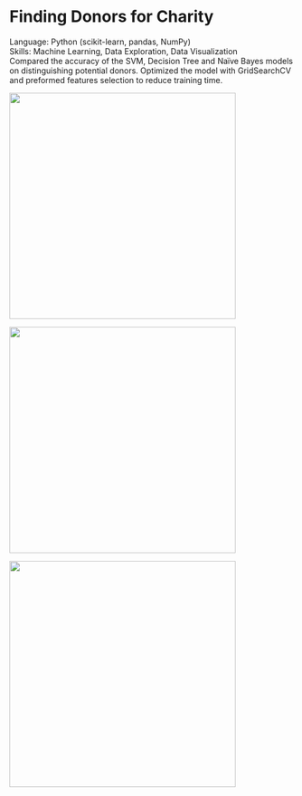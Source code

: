 # Finding Donors for Charity
Language: Python (scikit-learn, pandas, NumPy) </br> 
Skills: Machine Learning, Data Exploration, Data Visualization </br>
Compared the accuracy of the SVM, Decision Tree and Naïve Bayes models on distinguishing potential donors. Optimized the model with GridSearchCV and preformed features selection to reduce training time.

<p align="left">
  <img src="clients.JPG" width="400"/>
</p>
<p align="left">
  <img src="clients.JPG" width="400"/>
</p>
<p align="left">
  <img src="clients.JPG" width="400"/>
</p>
